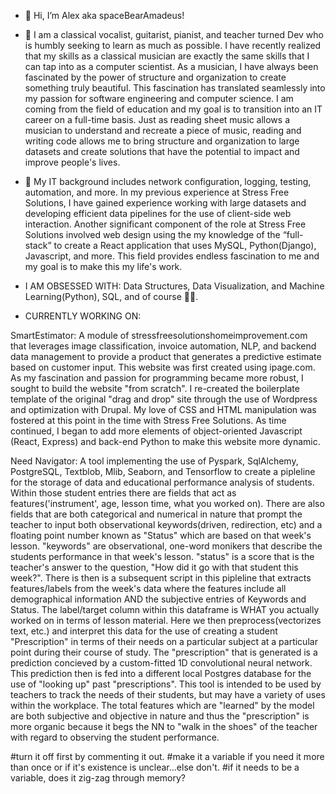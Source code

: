 - 👋 Hi, I’m Alex aka spaceBearAmadeus!

- 👀 I am a classical vocalist, guitarist, pianist, and teacher turned Dev who is humbly seeking to learn as much as possible. I have recently realized that my skills as a classical musician are exactly the same skills that I can tap into as a computer scientist. As a musician, I have always been fascinated by the power of structure and organization to create something truly beautiful. This fascination has translated seamlessly into my passion for software engineering and computer science. I am coming from the field of education and my goal is to transition into an IT career on a full-time basis.  Just as reading sheet music allows a musician to understand and recreate a piece of music, reading and writing code allows me to bring structure and organization to large datasets and create solutions that have the potential to impact and improve people's lives. 

- 🧠 My IT background includes network configuration, logging, testing, automation, and more. In my previous experience at Stress Free Solutions, I have gained experience working with large datasets and developing efficient data pipelines for the use of client-side web interaction. Another significant component of the role at Stress Free Solutions involved web design using the my knowledge of the “full-stack” to create a React application that uses MySQL, Python(Django), Javascript, and more. This field provides endless fascination to me and my goal is to make this my life's work.

- I AM OBSESSED WITH: Data Structures, Data Visualization, and Machine Learning(Python), SQL, and of course 🎼🎵.
     
- CURRENTLY WORKING ON: 

SmartEstimator: A module of stressfreesolutionshomeimprovement.com that leverages image classification, invoice automation, NLP, and backend data 
      management to provide a product that generates a predictive estimate based on customer input. This website was first created using ipage.com. As my
      fascination and passion for programming became more robust, I sought to build the website "from scratch". I re-created the boilerplate template of 
      the original "drag and drop" site through the use of Wordpress and optimization with Drupal. My love of CSS and HTML manipulation was fostered at
      this point in the time with Stress Free Solutions. As time continued, I began to add more elements of object-oriented Javascript (React, Express)
      and back-end Python to make this website more dynamic.


Need Navigator: A tool implementing the use of Pyspark, SqlAlchemy, PostgreSQL, Textblob, Mlib, Seaborn, and Tensorflow to create a pipleline for the           storage of data and educational performance analysis of students. Within those student entries there are fields that act as features('instrument',       age, lesson time, what you worked on). There are also fields that are both categorical and numerical in nature that prompt the teacher to input           both observational keywords(driven, redirection, etc) and a floating point number known as "Status" which are based on that week's lesson.               "keywords" are observational, one-word monikers that describe the students performance in that week's lesson. "status" is a score that is the             teacher's answer to the question, "How did it go with that student this week?". There is then is a subsequent script in this pipleline that               extracts features/labels from the week's data where the features include all demographical information AND the subjective entries of Keywords and         Status. The label/target column within this dataframe is WHAT you actually worked on in terms of lesson material. Here we then                           preprocess(vectorizes text, etc.) and interpret this data for the use of creating a student "Prescription" in terms of their needs on a particular       subject at a particular point during their course of study. The "prescription" that is generated is a prediction concieved by a custom-fitted 1D         convolutional neural network. This prediction then is fed into a different local Postgres database for the use of "looking up" past                       "prescriptions".  This tool is intended to be used by teachers to track the needs of their students, but may have a variety of uses within the           workplace. The total features which are "learned" by the model are both subjective and objective in nature and thus the "prescription" is more           organic because it begs the NN to "walk in the shoes" of the teacher with regard to observing the student performance.


    
#turn it off first by commenting it out.
#make it a variable if you need it more than once or if it's existence is unclear...else don't.
#if it needs to be a variable, does it zig-zag through memory?  

<!---
spaceBearAmadeus/spaceBearAmadeus is a ✨ special ✨ repository because its `README.md` (this file) appears on your GitHub profile.
You can click the Preview link to take a look at your changes.
--->
